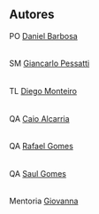 ## Autores

PO [Daniel Barbosa](https://github.com/danieldelos)
######
SM [Giancarlo Pessatti](https://github.com/GiancarloPessatti)
######
TL [Diego Monteiro](https://github.com/gaspartv/)
######
QA [Caio Alcarria](https://github.com/caioalcarria)
######
QA [Rafael Gomes](https://github.com/rafaelsantos7520)
######
QA [Saul Gomes](https://github.com/saulgs-dev)
######
Mentoria [Giovanna]()